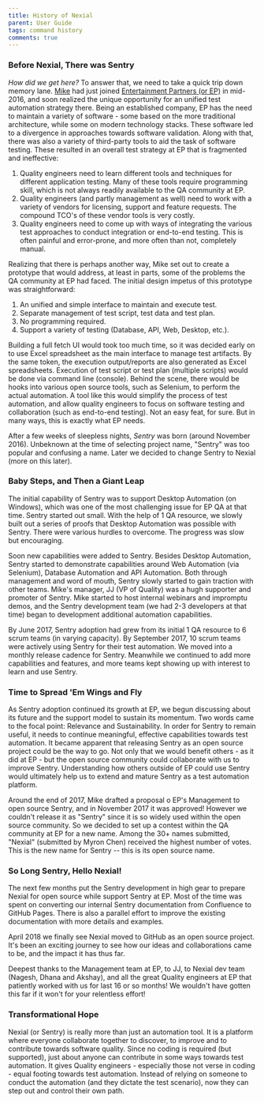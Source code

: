 ```yaml
---
title: History of Nexial
parent: User Guide
tags: command history
comments: true
---
```



### Before Nexial, There was Sentry
_How did we get here?_  To answer that, we need to take a quick trip down memory lane.
<a href="https://github.com/mikeliucc" class="external-link" target="_nexial_target">Mike</a> had just
joined <a href="https://www.ep.com" class="external-link" target="_nexial_target">Entertainment Partners (or EP)</a> in 
mid-2016, and soon realized the unique opportunity for an unified test automation strategy there.  Being an 
established company, EP has the need to maintain a variety of software - some based on the more traditional 
architecture, while some on modern technology stacks.  These software led to a divergence in approaches towards software 
validation.  Along with that, there was also a variety of third-party tools to aid the task of software testing. 
These resulted in an overall test strategy at EP that is fragmented and ineffective:
1. Quality engineers need to learn different tools and techniques for different application testing.  Many of these
   tools require programming skill, which is not always readily available to the QA community at EP.
2. Quality engineers (and partly management as well) need to work with a variety of vendors for licensing, 
   support and feature requests.  The compound TCO's of these vendor tools is very costly.
3. Quality engineers need to come up with ways of integrating the various test approaches to conduct integration or
   end-to-end testing.  This is often painful and error-prone, and more often than not, completely manual.

Realizing that there is perhaps another way, Mike set out to create a prototype that would address, at least in parts,
some of the problems the QA community at EP had faced.  The initial design impetus of this prototype was 
straightforward:
1. An unified and simple interface to maintain and execute test.
2. Separate management of test script, test data and test plan.
3. No programming required.
4. Support a variety of testing (Database, API, Web, Desktop, etc.).

Building a full fetch UI would took too much time, so it was decided early on to use Excel spreadsheet as the main
interface to manage test artifacts.  By the same token, the execution output/reports are also generated as Excel 
spreadsheets.  Execution of test script or test plan (multiple scripts) would be done via command line (console). 
Behind the scene, there would be hooks into various open source tools, such as Selenium, to perform the actual 
automation.  A tool like this would simplify the process of test automation, and allow quality engineers to focus on 
software testing and collaboration (such as end-to-end testing).  Not an easy feat, for sure.  But in many ways, this 
is exactly what EP needs.

After a few weeks of sleepless nights, _Sentry_ was born (around November 2016). Unbeknown at the time of selecting 
project name, "Sentry" was too popular and confusing a name.  Later we decided to change Sentry to Nexial (more on 
this later).


### Baby Steps, and Then a Giant Leap
The initial capability of Sentry was to support Desktop Automation (on Windows), which was one of the most
challenging issue for EP QA at that time.  Sentry started out small.  With the help of 1 QA resource, we slowly built 
out a series of proofs that Desktop Automation was possible with Sentry.  There were various hurdles to overcome. The 
progress was slow but encouraging.

Soon new capabilities were added to Sentry.  Besides Desktop Automation, Sentry started to demonstrate capabilities 
around Web Automation (via Selenium), Database Automation and API Automation.  Both through management and word of 
mouth, Sentry slowly started to gain traction with other teams.  Mike's manager, JJ (VP of Quality) was a hugh 
supporter and promoter of Sentry.  Mike started to host internal webinars and impromptu demos, and the Sentry 
development team (we had 2-3 developers at that time) began to development additional automation capabilities.

By June 2017, Sentry adoption had grew from its initial 1 QA resource to 6 scrum teams (in varying capacity).  By
September 2017, 10 scrum teams were actively using Sentry for their test automation.  We moved into a monthly release 
cadence for Sentry.  Meanwhile we continued to add more capabilities and features, and more teams kept showing up with 
interest to learn and use Sentry.  


### Time to Spread 'Em Wings and Fly
As Sentry adoption continued its growth at EP, we begun discussing about its future and the support model to sustain
its momentum.  Two words came to the focal point: Relevance and Sustainability.  In order for Sentry to remain useful, 
it needs to continue meaningful, effective capabilities towards test automation.  It became apparent that releasing 
Sentry as an open source project could be the way to go.  Not only that we would benefit others - as it did at EP - but
the open source community could collaborate with us to improve Sentry.  Understanding how others outside of EP could 
use Sentry would ultimately help us to extend and mature Sentry as a test automation platform.

Around the end of 2017, Mike drafted a proposal o EP's Management to open source Sentry, and in November 2017 it was 
approved!  However we couldn't release it as "Sentry" since it is so widely used within the open source community. So 
we decided to set up a contest within the QA community at EP for a new name.  Among the 30+ names submitted, "Nexial" 
(submitted by Myron Chen) received the highest number of votes.  This is the new name for Sentry -- this is its open 
source name.


### So Long Sentry, Hello Nexial!
The next few months put the Sentry development in high gear to prepare Nexial for open source while support Sentry at 
EP.  Most of the time was spent on converting our internal Sentry documentation from Confluence to GitHub Pages. There
is also a parallel effort to improve the existing documentation with more details and examples.

April 2018 we finally see Nexial moved to GitHub as an open source project.  It's been an exciting journey to see how
our ideas and collaborations came to be, and the impact it has thus far.

Deepest thanks to the Management team at EP, to JJ, to Nexial dev team (Nagesh, Dhana and Akshay), and all the great
Quality engineers at EP that patiently worked with us for last 16 or so months!  We wouldn't have gotten this far if
it won't for your relentless effort!


### Transformational Hope
Nexial (or Sentry) is really more than just an automation tool.  It is a platform where everyone collaborate together to
discover, to improve and to contribute towards software quality.  Since no coding is required (but supported), just 
about anyone can contribute in some ways towards test automation.  It gives Quality engineers - especially those not
verse in coding - equal footing towards test automation.  Instead of relying on someone to conduct the automation (and
they dictate the test scenario), now they can step out and control their own path.


